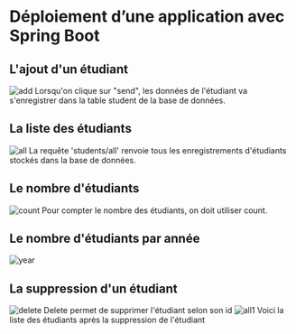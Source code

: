 # Déploiement d’une application avec Spring Boot
## L'ajout d'un étudiant
![add](https://github.com/Salma191/TP-Spring-boot/assets/116913855/487b2f13-bb14-42ec-8e6b-01253a9a087f)
Lorsqu'on clique sur "send", les données de l'étudiant va s'enregistrer dans la table student de la base de données.
## La liste des étudiants
![all](https://github.com/Salma191/TP-Spring-boot/assets/116913855/ccdf448f-3439-4023-a4ae-67aacf2d68a0)
La requête 'students/all' renvoie tous les enregistrements d'étudiants stockés dans la base de données.
## Le nombre d'étudiants
![count](https://github.com/Salma191/TP-Spring-boot/assets/116913855/92aa0741-deb2-4fda-bbf0-89966b7b3276)
Pour compter le nombre des étudiants, on doit utiliser count. 
## Le nombre d'étudiants par année
![year](https://github.com/Salma191/TP-Spring-boot/assets/116913855/8d89d4d0-dbf3-4811-957f-21d48f02c855)
## La suppression d'un étudiant
![delete](https://github.com/Salma191/TP-Spring-boot/assets/116913855/8e9c95d4-1bbb-4b13-8175-cf43c5aced2a)
Delete permet de supprimer l'étudiant selon son id
![all1](https://github.com/Salma191/TP-Spring-boot/assets/116913855/526be224-f9b3-4e65-8a36-02119ffc0dc1)
Voici la liste des étudiants après la suppression de l'étudiant
